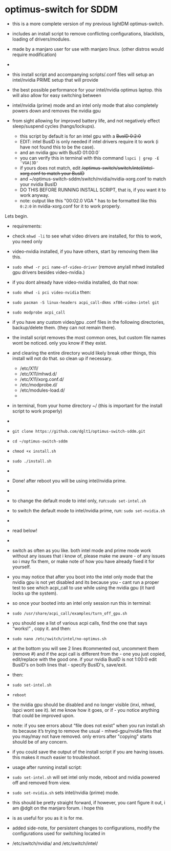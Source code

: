 # optimus-switch for SDDM
- this is a more complete version of my previous lightDM optimus-switch.
- includes an install script to remove conflicting configurations, blacklists, loading of drivers/modules. 
- made by a manjaro user for use with manjaro linux. (other distros would require modification)
- 
- this install script and accompanying scripts/.conf files will setup an intel/nvidia PRIME setup that will provide
- the best possible performance for your intel/nvidia optimus laptop. this will also allow for easy switching between
- intel/nvidia (prime) mode and an intel only mode that also completely powers down and removes the nvidia gpu
- from sight allowing for improved battery life, and not negatively effect sleep/suspend cycles (hangs/lockups).

  - this script by default is for an intel gpu with a ~~BusID 0:2:0~~
  - EDIT: intel BusID is only needed if intel drivers require it to work (i have not found this to be the case).
  - and an nvidia gpu with BusID 01:00:0`
  - you can verify this in terminal with this command `lspci | grep -E 'VGA|3D'`
  - if yours does not match, edit ~~/optimus-switch/switch/intel/intel-xorg.conf to match your BusID~~
  - and ~/optimus-switch-sddm/switch/nvidia/nvidia-xorg.conf  to match your nvidia BusID
  - DO THIS BEFORE RUNNING INSTALL SCRIPT, that is, if you want it to work anyway.
  - note: output like this "00:02.0 VGA " has to be formatted like this `0:2:0` in nvidia-xorg.conf for it to work properly.


Lets begin.
- requirements:
 - check `mhwd -li` to see what video drivers are installed, for this to work, you need only
 - video-nvidia installed, if you have others, start by removing them like this.
 - `sudo mhwd -r pci name-of-video-driver` (remove any/all mhwd installed gpu drivers besides video-nvidia.)
- if you dont already have video-nvidia installed, do that now:
- `sudo mhwd -i pci video-nvidia`
then:
 - `sudo pacman -S linux-headers acpi_call-dkms xf86-video-intel git` 
 - `sudo modprobe acpi_call`

- if you have any custom video/gpu .conf files in the following directories, backup/delete them. (they can not remain there).
- the install script removes the most common ones, but custom file names wont be noticed. only you know if they exist.
- and clearing the entire directory would likely break other things, this install will not do that. so clean up if necessary.
   - /etc/X11/
   - /etc/X11/mhwd.d/
   - /etc/X11/xorg.conf.d/
   - /etc/modprobe.d/
   - /etc/modules-load.d/
   -
- in terminal, from your home directory ~/  (this is important for the install script to work properly)
- 
- `git clone https://github.com/dglt1/optimus-switch-sddm.git`
- `cd ~/optimus-switch-sddm`
- `chmod +x install.sh`
- `sudo ./install.sh`
- 
-  Done! after reboot you will be using intel/nvidia prime. 
- 
- to change the default mode to intel only, run:`sudo set-intel.sh`
- to switch the default mode to intel/nvidia prime, run: `sudo set-nvidia.sh`
- 
- read below!
-
- switch as often as you like. both intel mode and prime mode work without any issues that i know of, please make me aware - of any issues so i may fix them, or make note of how you have already fixed it for yourself.

- you may notice that after you boot into the intel only mode that the nvidia gpu is not yet disabled and its because you - cant run a proper test to see which acpi_call to use while using the nvidia gpu (it hard locks up the system).

- so once your booted into an intel only session run this in terminal:
- `sudo /usr/share/acpi_call/examples/turn_off_gpu.sh`

- you should see a list of various acpi calls, find the one that says “works!” , copy it. and then:
- `sudo nano /etc/switch/intel/no-optimus.sh`

- at the bottom you will see 2 lines #commented out, uncomment them (remove #) and if the acpi call is different from the - one you just copied, edit/replace with the good one. if your nvidia BusID is not 1:00:0 edit BusID's on both lines that - specify BusID's, save/exit.

- then:

- `sudo set-intel.sh`
- `reboot`

- the nvidia gpu should be disabled and no longer visible (inxi, mhwd, lspci wont see it). let me know how it goes, or if - you notice anything that could be improved upon. 

- note: if you see errors about “file does not exist” when you run install.sh its because it’s trying to remove the usual - mhwd-gpu/nvidia files that you may/may not have removed. only errors after "copying" starts should be of any concern. 
- if you could save the output of the install script if you are having issues. this makes it much easier to troubleshoot.


- usage after running install script:  

- `sudo set-intel.sh` will set intel only mode, reboot and nvidia powered off and removed from view.

- `sudo set-nvidia.sh`  sets intel/nvidia (prime) mode.

- this should be pretty straight forward, if however, you cant figure it out, i am @dglt on the manjaro forum. i hope this
- is as useful for you as it is for me.

- added side-note, for persistent changes to configurations, modify the configurations used for switching located in
 - /etc/switch/nvidia/  and  /etc/switch/intel/  
